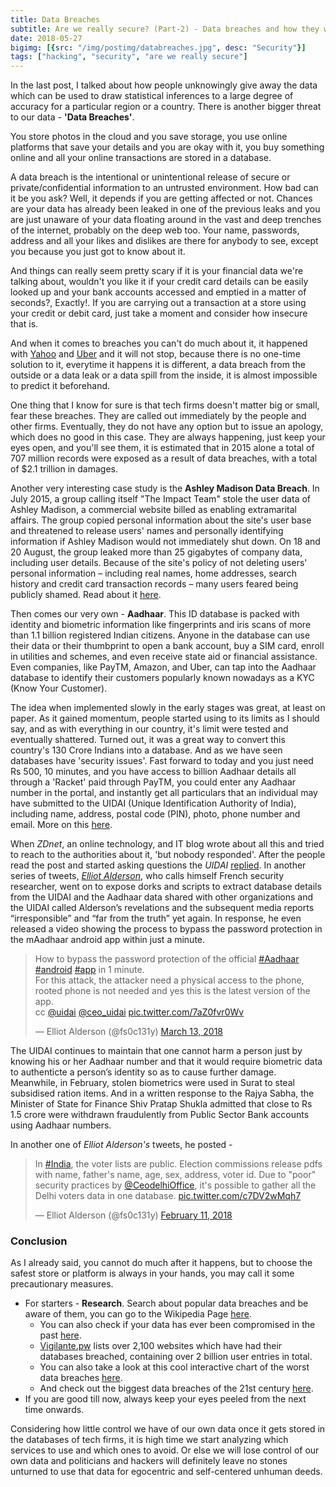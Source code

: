 ```yaml
---
title: Data Breaches 
subtitle: Are we really secure? (Part-2) - Data breaches and how they work
date: 2018-05-27
bigimg: [{src: "/img/postimg/databreaches.jpg", desc: "Security"}]
tags: ["hacking", "security", "are we really secure"]
---
```

In the last post, I talked about how people unknowingly give away the data which can be used to draw statistical inferences to a large degree of accuracy for a particular region or a country. There is another bigger threat to our data - **'Data Breaches'**.

You store photos in the cloud and you save storage, you use online platforms that save your details and you are okay with it, you buy something online and all your online transactions are stored in a database.

A data breach is the intentional or unintentional release of secure or private/confidential information to an untrusted environment. How bad can it be you ask? Well, it depends if you are getting affected or not. Chances are your data has already been leaked in one of the previous leaks and you are just unaware of your data floating around in the vast and deep trenches of the internet, probably on the deep web too. Your name, passwords, address and all your likes and dislikes are there for anybody to see, except you because you just got to know about it.

And things can really seem pretty scary if it is your financial data we're talking about, wouldn't you like it if your credit card details can be easily looked up and your bank accounts accessed and emptied in a matter of seconds?, Exactly!.
If you are carrying out a transaction at a store using your credit or debit card, just take a moment and consider how insecure that is.

And when it comes to breaches you can't do much about it, it happened with [Yahoo](https://en.wikipedia.org/wiki/Yahoo!_data_breaches) and [Uber](https://fortune.com/2018/04/12/uber-data-breach-security) and it will not stop, because there is no one-time solution to it, everytime it happens it is different, a data breach from the outside or a data leak or a data spill from the inside, it is almost impossible to predict it beforehand.

One thing that I know for sure is that tech firms doesn't matter big or small, fear these breaches. They are called out immediately by the people and other firms. Eventually, they do not have any option but to issue an apology, which does no good in this case. They are always happening, just keep your eyes open, and you'll see them, it is estimated that in 2015 alone a total of 707 million records were exposed as a result of data breaches, with a total of $2.1 trillion in damages.  

Another very interesting case study is the **Ashley Madison Data Breach**. In July 2015, a group calling itself "The Impact Team" stole the user data of Ashley Madison, a commercial website billed as enabling extramarital affairs. The group copied personal information about the site's user base and threatened to release users' names and personally identifying information if Ashley Madison would not immediately shut down. On 18 and 20 August, the group leaked more than 25 gigabytes of company data, including user details. Because of the site's policy of not deleting users' personal information – including real names, home addresses, search history and credit card transaction records – many users feared being publicly shamed. Read about it [here](https://en.wikipedia.org/wiki/Ashley_Madison_data_breach).

Then comes our very own - **Aadhaar**. This ID database is packed with identity and biometric information like fingerprints and iris scans of more than 1.1 billion registered Indian citizens. Anyone in the database can use their data or their thumbprint to open a bank account, buy a SIM card, enroll in utilities and schemes, and even receive state aid or financial assistance. Even companies, like PayTM, Amazon, and Uber, can tap into the Aadhaar database to identify their customers popularly known nowadays as a KYC (Know Your Customer). 

The idea when implemented slowly in the early stages was great, at least on paper. As it gained momentum, people started using to its limits as I should say, and as with everything in our country, it's limit were tested and eventually shattered. Turned out, it was a great way to convert this country's 130 Crore Indians into a database. And as we have seen databases have 'security issues'. Fast forward to today and you just need Rs 500, 10 minutes, and you have access to billion Aadhaar details all through a 'Racket' paid through PayTM, you could enter any Aadhaar number in the portal, and instantly get all particulars that an individual may have submitted to the UIDAI (Unique Identification Authority of India), including name, address, postal code (PIN), photo, phone number and email. More on this <a href="https://www.tribuneindia.com/news/nation/rs-500-10-minutes-and-you-have-access-to-billion-aadhaar-details/523361.html">here</a></u>.

When _ZDnet_, an online technology, and IT blog wrote about all this and tried to reach to the authorities about it, 'but nobody responded'. After the people read the post and started asking questions the _UIDAI_ [replied](https://twitter.com/UIDAI/status/977549605733679104).
In another series of tweets, _[Elliot Alderson](https://twitter.com/fs0c131y)_, who calls himself French security researcher, went on to expose dorks and scripts to extract database details from the UIDAI and the Aadhaar data shared with other organizations and the UIDAI called Alderson’s revelations and the subsequent media reports “irresponsible” and “far from the truth” yet again. In response, he even released a video showing the process to bypass the password protection in the mAadhaar android app within just a minute.

<blockquote class="twitter-tweet" data-lang="en"><p lang="en" dir="ltr">How to bypass the password protection of the official <a href="https://twitter.com/hashtag/Aadhaar?src=hash&amp;ref_src=twsrc%5Etfw">#Aadhaar</a> <a href="https://twitter.com/hashtag/android?src=hash&amp;ref_src=twsrc%5Etfw">#android</a> <a href="https://twitter.com/hashtag/app?src=hash&amp;ref_src=twsrc%5Etfw">#app</a> in 1 minute. <br>For this attack, the attacker need a physical access to the phone, rooted phone is not needed and yes this is the latest version of the app.<br>cc <a href="https://twitter.com/UIDAI?ref_src=twsrc%5Etfw">@uidai</a> <a href="https://twitter.com/ceo_uidai?ref_src=twsrc%5Etfw">@ceo_uidai</a> <a href="https://t.co/7aZ0fvr0Wv">pic.twitter.com/7aZ0fvr0Wv</a></p>&mdash; Elliot Alderson (@fs0c131y) <a href="https://twitter.com/fs0c131y/status/973482430903586816?ref_src=twsrc%5Etfw">March 13, 2018</a></blockquote>
<script async src="https://platform.twitter.com/widgets.js" charset="utf-8"></script>
The UIDAI continues to maintain that one cannot harm a person just by knowing his or her Aadhaar number and that it would require biometric data to authenticte a person’s identity so as to cause further damage. Meanwhile, in February, stolen biometrics were used in Surat to steal subsidised ration items. And in a written response to the Rajya Sabha, the Minister of State for Finance Shiv Pratap Shukla admitted that close to Rs 1.5 crore were withdrawn fraudulently from Public Sector Bank accounts using Aadhaar numbers.

In another one of _Elliot Alderson's_ tweets, he posted - 

<blockquote class="twitter-tweet" data-lang="en"><p lang="en" dir="ltr">In <a href="https://twitter.com/hashtag/India?src=hash&amp;ref_src=twsrc%5Etfw">#India</a>, the voter lists are public. Election commissions release pdfs with name, father&#39;s name, age, sex, address, voter id. Due to &quot;poor&quot; security practices by <a href="https://twitter.com/CeodelhiOffice?ref_src=twsrc%5Etfw">@CeodelhiOffice</a>, it&#39;s possible to gather all the Delhi voters data in one database. <a href="https://t.co/c7DV2wMqh7">pic.twitter.com/c7DV2wMqh7</a></p>&mdash; Elliot Alderson (@fs0c131y) <a href="https://twitter.com/fs0c131y/status/962728385385586688?ref_src=twsrc%5Etfw">February 11, 2018</a></blockquote>
<script async src="https://platform.twitter.com/widgets.js" charset="utf-8"></script>



### Conclusion
As I already said, you cannot do much after it happens, but to choose the safest store or platform is always in your hands, you may call it some precautionary measures.

* For starters - **Research**. Search about popular data breaches and be aware of them, you can go to the Wikipedia Page <a href="https://en.wikipedia.org/wiki/List_of_data_breaches">here</a>.
    * You can also check if your data has ever been compromised in the past <a href="https://haveibeenpwned.com">here</a>.
    * [Vigilante.pw](https://vigilante.pw") lists over 2,100 websites which have had their databases breached, containing over 2 billion user entries in total.
    * You can also take a look at this cool interactive chart of the worst data breaches <a href="https://www.informationisbeautiful.net/visualizations/worlds-biggest-data-breaches-hacks">here</a>.
    * And check out the biggest data breaches of the 21st century <a href="https://www.csoonline.com/article/2130877/data-breach/the-biggest-data-breaches-of-the-21st-century.html">here</a>.  
* If you are good till now, always keep your eyes peeled from the next time onwards.

Considering how little control we have of our own data once it gets stored in the databases of tech firms, it is high time we start analyzing which services to use and which ones to avoid. Or else we will lose control of our own data and politicians and hackers will definitely leave no stones unturned to use that data for egocentric and self-centered unhuman deeds.